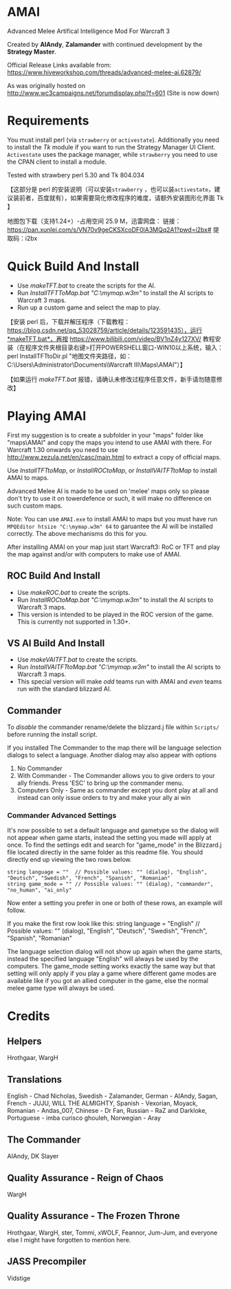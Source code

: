 # AMAI
 Advanced Melee Artifical Intelligence Mod For Warcraft 3
 
 Created by **AIAndy**, **Zalamander** with continued development by the **Strategy Master**.

Official Release Links available from: https://www.hiveworkshop.com/threads/advanced-melee-ai.62879/

As was originally hosted on http://www.wc3campaigns.net/forumdisplay.php?f=601 (Site is now down)

# Requirements
You must install perl (via `strawberry` or `activestate`).
Additionally you need to install the *Tk* module if you want to run the Strategy Manager UI Client.
`Activestate` uses the package manager, while `strawberry` you need to use the CPAN client to install a module.

Tested with strawbery perl 5.30 and Tk 804.034

【这部分是 perl 的安装说明（可以安装`strawberry` ，也可以装`activestate`，建议装前者，百度就有），如果需要简化修改程序的难度，请额外安装图形化界面 Tk 】

地图包下载（支持1.24+）-占用空间 25.9 M，迅雷网盘：
链接：https://pan.xunlei.com/s/VN70v9geCKSXcoDF0lA3MQq2A1?pwd=i2bx#
提取码：i2bx

# Quick Build And Install
- Use *makeTFT.bat* to create the scripts for the AI. 
- Run *InstallTFTToMap.bat "C:\mymap.w3m"* to install the AI scripts to Warcraft 3 maps. 
- Run up a custom game and select the map to play.

【安装 perl 后，下载并解压程序（下载教程：https://blog.csdn.net/qq_53028759/article/details/123591435），运行*makeTFT.bat*，再按 https://www.bilibili.com/video/BV1nZ4y127XV/ 教程安装（在程序文件夹根目录右键>打开POWERSHELL窗口-WIN10以上系统，输入： perl InstallTFTtoDir.pl "地图文件夹路径，如：C:\Users\Administrator\Documents\Warcraft III\Maps\AMAI"）】

【如果运行 *makeTFT.bat* 报错，请确认未修改过程序任意文件，新手请勿随意修改】

# Playing AMAI
First my suggestion is to create a subfolder in your "maps" folder like "maps\AMAI" and copy the maps you intend to use AMAI with there.
For Warcraft 1.30 onwards you need to use http://www.zezula.net/en/casc/main.html to extract a copy of official maps.

Use *InstallTFTtoMap*, or *InstallROCtoMap*, or *InstallVAITFTtoMap* to install AMAI to maps.

Advanced Melee AI is made to be used on 'melee' maps only so please don't try to use it on towerdefence or such, it will make no difference on such custom maps.

Note: You can use `AMAI.exe` to install AMAI to maps but you must have run `MPQEditor htsize "C:\mymap.w3m" 64` to garuantee the AI will be installed correctly. The above mechanisms do this for you.

After installing AMAI on your map just start Warcraft3: RoC or TFT and play the map against and/or with computers to make use of AMAI.

## ROC Build And Install
- Use *makeROC.bat* to create the scripts.
- Run *InstallROCtoMap.bat "C:\mymap.w3m"* to install the AI scripts to Warcraft 3 maps.
- This version is intended to be played in the ROC version of the game. This is currently not supported in 1.30+.

## VS AI Build And Install
- Use *makeVAITFT.bat* to create the scripts.
- Run *InstallVAITFTtoMap.bat "C:\mymap.w3m"* to install the AI scripts to Warcraft 3 maps.
- This special version will make *odd* teams run with AMAI and *even* teams run with the standard blizzard AI.

## Commander
To *disable* the commander rename/delete the blizzard.j file within `Scripts/` before running the install script.

If you installed The Commander to the map there will be language selection dialogs to select a language. Another dialog may also appear with options

1) No Commander
2) With Commander - The Commander allows you to give orders to your ally friends. Press 'ESC' to bring up the commander menu. 
3) Computers Only - Same as commander except you dont play at all and instead can only issue orders to try and make your ally ai win

### Commander Advanced Settings

It's now possible to set a default language and gametype so the dialog will not appear when game starts, instead the setting you made will apply at once.
To find the settings edit and search for "game_mode" in the Blizzard.j file located directly in the same folder as this readme file. You should directly end up viewing the two rows below.

    string language = ""  // Possible values: "" (dialog), "English", "Deutsch", "Swedish", "French", "Spanish", "Romanian"
    string game_mode = "" // Possible values: "" (dialog), "commander", "no_human", "ai_only"

Now enter a setting you prefer in one or both of these rows, an example will follow.

If you make the first row look like this:
    string language = "English"  // Possible values: "" (dialog), "English", "Deutsch", "Swedish", "French", "Spanish", "Romanian"

The language selection dialog will not show up again when the game starts, instead the specified language "English" will always be used by the computers.
The game_mode setting works exactly the same way but that setting will only apply if you play a game where different game modes are available like if you got an allied computer in the game, else the normal melee game type will always be used.

# Credits

## Helpers
Hrothgaar,
WargH

## Translations
English - Chad Nicholas,
Swedish - Zalamander,
German - AIAndy, Sagan,
French - JUJU, WILL THE ALMIGHTY,
Spanish - Vexorian, Moyack,
Romanian - Andas_007,
Chinese - Dr Fan,
Russian - RaZ and Darkloke,
Portuguese - imba curisco ghouleh,
Norwegian - Aray

## The Commander
AIAndy,
DK Slayer

## Quality Assurance - Reign of Chaos
WargH

## Quality Assurance - The Frozen Throne
Hrothgaar,
WargH,
ster,
Tommi,
xWOLF,
Feannor,
Jum-Jum,
and everyone else I might have forgotten to mention here.

## JASS Precompiler
Vidstige
